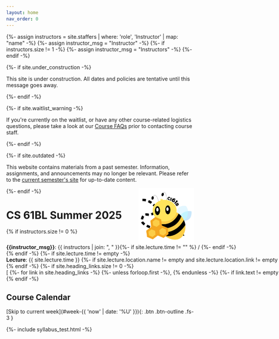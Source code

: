 ```yaml
---
layout: home
nav_order: 0
---
```


{%- assign instructors = site.staffers | where: 'role', 'Instructor' | map: "name" -%}
{%- assign instructor_msg = "Instructor" -%}
{%- if instructors.size != 1 -%}
{%- assign instructor_msg = "Instructors" -%}
{%- endif -%}

{%- if site.under_construction -%}
<p class="warning">
This site is under construction. All dates and policies are tentative until this message goes away.
</p>
{%- endif -%}

{%- if site.waitlist_warning -%}
<p class="warning">
If you're currently on the waitlist, or have any other course-related logistics questions, please take a look at our <a href="{{ site.baseurl }}/resources/faqs">Course FAQs</a> prior to contacting course staff.
</p>
{%- endif -%}

{%- if site.outdated -%}
<p class="warning">
This website contains materials from a past semester. Information, assignments, and announcements may no longer be relevant. Please refer to the <a href="https://template.cs161.org">current semester's site</a> for up-to-date content.
</p>
{%- endif -%}


<!-- <img align="right" alt="161 lock logo" width="85px" src="{{ site.baseurl }}/assets/images/logo.png"> -->
<img align="right" alt="CS61Bee" width="150px" src="assets/images/bee.png">

<!-- hardcoded this so left top can say "Su25" for brevity -->
# CS 61BL Summer 2025

{% if instructors.size != 0 %}
<span style="white-space: nowrap;">
    <strong>{{instructor_msg}}</strong>: {{ instructors | join: ", " }}{%- if site.lecture.time != "" %} / {%- endif -%}
</span>
{% endif -%}
{%- if site.lecture.time != empty -%}
<span style="white-space: nowrap;">
    <strong>Lecture</strong>: {{ site.lecture.time }}
    {%- if site.lecture.location.name != empty and site.lecture.location.link != empty -%}
    , [{{site.lecture.location.name}}]({{site.lecture.location.link}})
    {%- elsif site.lecture.location.name != empty -%}
    , {{site.lecture.location.name}}
    {%- endif -%}
</span>
{% endif -%}
{%- if site.heading_links.size != 0 -%}
<span style="white-space: nowrap;">
    [
    {%- for link in site.heading_links -%}
    {%- unless forloop.first -%}, {% endunless -%}
    {%- if link.text != empty and link.url != empty -%}
    [{{link.text}}]({{link.url}})
    {%- elsif link.text != empty -%}
    {{link.text}}
    {%- endif -%}
    {%- endfor -%}
    ]
</span>
{% endif -%}

## Course Calendar

[Skip to current week](#week-{{ 'now' | date: '%U' }}){: .btn .btn-outline .fs-3 }

<div>
{%- include syllabus_test.html -%}
</div>
